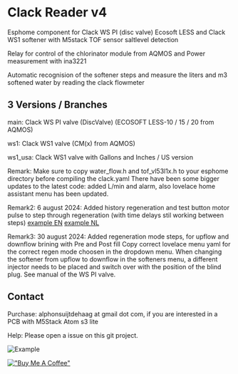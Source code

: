 # Clack Reader v4
 Esphome component for Clack WS PI (disc valve) Ecosoft LESS and Clack WS1 softener with M5stack TOF sensor saltlevel detection
 
 Relay for control of the chlorinator module from AQMOS
 and Power measurement with ina3221

 Automatic recognision of the softener steps and measure the liters and m3 softened water by reading the clack flowmeter

## 3 Versions / Branches
main: Clack WS PI valve (DiscValve) (ECOSOFT LESS-10 / 15 / 20 from AQMOS)

ws1: Clack WS1 valve (CM(x) from AQMOS)

ws1_usa: Clack WS1 valve with Gallons and Inches / US version

Remark: Make sure to copy water_flow.h and tof_vl53l1x.h to your esphome directory before compiling the clack.yaml
There have been some bigger updates to the latest code: added L/min and alarm, also lovelace home assistant menu has been updated.

Remark2: 6 august 2024: Added history regeneration and test button motor pulse to step through regeneration (with time delays stil working between steps)
[example EN](/readme/last_changes_august_2024.jpg)
[example NL](/readme/laaste_wijzigingen_august_2024.jpg)

Remark3: 30 august 2024: Added regeneration mode steps, for upflow and downflow brining with Pre and Post fill
Copy correct lovelace menu yaml for the correct regen mode choosen in the dropdown menu.
When changing the softener from upflow to downflow in the softeners menu, a different injector needs to be placed and switch over with the position of the blind plug. See manual of the WS PI valve.

## Contact
Purchase: alphonsuijtdehaag at gmail dot com, if you are interested in a PCB with M5Stack Atom s3 lite

Help: Please open a issue on this git project.

![Example](/readme/pcb_transp.png)



[!["Buy Me A Coffee"](https://www.buymeacoffee.com/assets/img/custom_images/orange_img.png)](https://www.buymeacoffee.com/ebbenberg)
